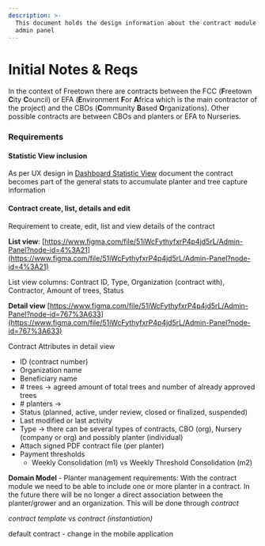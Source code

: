 ```yaml
---
description: >-
  This document holds the design information about the contract module in the
  admin panel
---
```


# Initial Notes & Reqs

In the context of Freetown there are contracts between the FCC (**F**reetown **C**ity **C**ouncil) or EFA (**E**nvironment **F**or **A**frica which is the main contractor of the project) and the CBOs (**C**ommunity **B**ased **O**rganizations). Other possible contracts are between CBOs and planters or EFA to Nurseries.

### Requirements

#### Statistic View inclusion

As per UX design in [Dashboard Statistic View](https://app.gitbook.com/@greenstand/s/admin-panel/freetown-phase-2-admin-panel/dashboard-statistic-view) document the contract becomes part of the general stats to accumulate planter and tree capture information&#x20;

#### Contract create, list, details and edit

Requirement to create, edit, list and view details of the contract

**List view**: [https://www.figma.com/file/51iWcFythyfxrP4p4jd5rL/Admin-Panel?node-id=4%3A21](https://www.figma.com/file/51iWcFythyfxrP4p4jd5rL/Admin-Panel?node-id=4%3A21)

List view columns: Contract ID, Type, Organization (contract with), Contractor, Amount of trees, Status

**Detail view** [https://www.figma.com/file/51iWcFythyfxrP4p4jd5rL/Admin-Panel?node-id=767%3A633](https://www.figma.com/file/51iWcFythyfxrP4p4jd5rL/Admin-Panel?node-id=767%3A633)

Contract Attributes in detail view

* ID (contract number)
* Organization name&#x20;
* Beneficiary name
* \# trees -> agreed amount of total trees and number of already approved trees
* \# planters ->&#x20;
* Status (planned, active, under review, closed or finalized, suspended)
* Last modified or last activity&#x20;
* Type → there can be several types of contracts, CBO (org), Nursery (company or org) and possibly planter (individual)
* Attach signed PDF contract file (per planter)
* Payment thresholds
  * Weekly Consolidation (m1) vs Weekly Threshold Consolidation (m2)

**Domain Model**  - Planter management requirements: With the contract module we need to be able to include one or more planter in a contract. In the future there will be no longer a direct association between the planter/grower and an organization. This will be done through _contract_

_contract template_ vs _contract (instantiation)_

default contract - change in the mobile application
